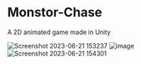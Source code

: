 # Monstor-Chase
A 2D animated game made in Unity

![Screenshot 2023-06-21 153237](https://github.com/Ashin-Santhosh/Monstor-Chase/assets/101514640/f1e93568-b745-4c96-8f65-064eb6b98411)
![image](https://github.com/Ashin-Santhosh/Monstor-Chase/assets/101514640/2528dc96-47d1-4cff-b7f9-b58974080bf6)
![Screenshot 2023-06-21 154301](https://github.com/Ashin-Santhosh/Monstor-Chase/assets/101514640/9cac74f3-998c-4704-b3e1-457b0ba224f1)

